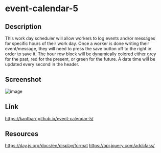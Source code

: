 # event-calendar-5

## Description
This work day scheduler will allow workers to log events and/or messages for specific hours of their work day. Once a worker is done writing their event/message, they will need to press the save button off to the right in order to save it. The hour row block will be dynamically colored either grey for the past, red for the present, or green for the future. A date time will be updated every second in the header.

## Screenshot
![image](https://github.com/KAntBarr/event-calendar-5/assets/70618192/77367da0-075d-47aa-b54d-7e82b8f9a98f)


## Link
https://kantbarr.github.io/event-calendar-5/

## Resources
https://day.js.org/docs/en/display/format
https://api.jquery.com/addclass/
